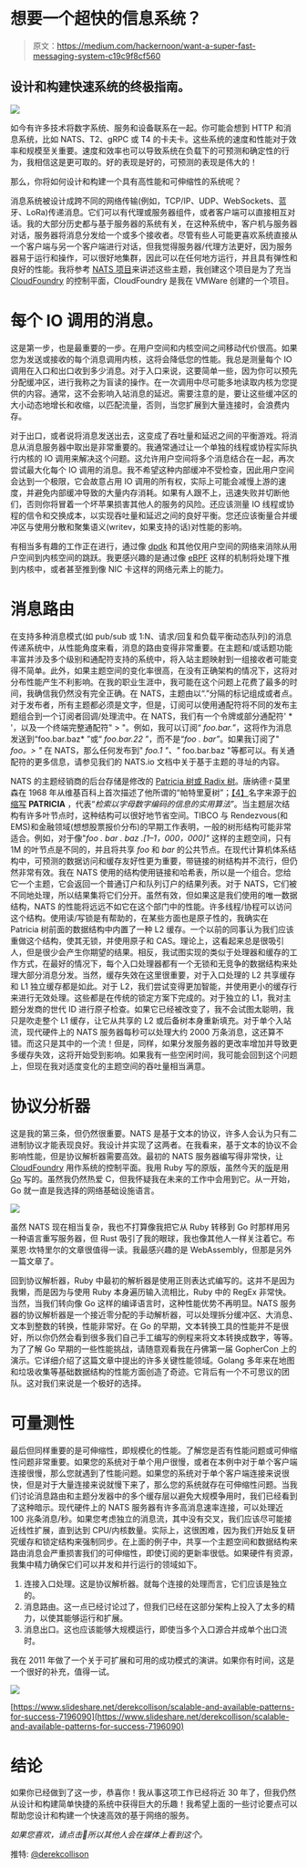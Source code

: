 # 想要一个超快的信息系统？

> 原文：<https://medium.com/hackernoon/want-a-super-fast-messaging-system-c19c9f8cf560>

## 设计和构建快速系统的终极指南。

![](img/f2ea1069b011b597c0d92fb79c3a9221.png)

如今有许多技术将数字系统、服务和设备联系在一起。你可能会想到 HTTP 和消息系统，比如 NATS、T2、gRPC 或 T4 的卡夫卡。这些系统的速度和性能对于效率和规模至关重要。速度和效率也可以导致系统在负载下的可预测和确定性的行为，我相信这是更可取的。好的表现是好的，可预测的表现是伟大的！

那么，你将如何设计和构建一个具有高性能和可伸缩性的系统呢？

消息系统被设计成跨不同的网络传输(例如，TCP/IP、UDP、WebSockets、蓝牙、LoRa)传递消息。它们可以有代理或服务器组件，或者客户端可以直接相互对话。我的大部分历史都与基于服务器的系统有关，在这种系统中，客户机与服务器对话，服务器将消息分发给一个或多个接收者。尽管有些人可能更喜欢系统直接从一个客户端与另一个客户端进行对话，但我觉得服务器/代理方法更好，因为服务器易于运行和操作，可以很好地集群，因此可以在任何地方运行，并且具有弹性和良好的性能。我将参考 [NATS 项目](https://nats.io)来讲述这些主题，我创建这个项目是为了充当 [CloudFoundry](https://www.cloudfoundry.org/) 的控制平面，CloudFoundry 是我在 VMWare 创建的一个项目。

# **每个 IO 调用的消息。**

这是第一步，也是最重要的一步。在用户空间和内核空间之间移动代价很高。如果您为发送或接收的每个消息调用内核，这将会降低您的性能。我总是测量每个 IO 调用在入口和出口收到多少消息。对于入口来说，这要简单一些，因为你可以预先分配缓冲区，进行我称之为盲读的操作。在一次调用中尽可能多地读取内核为您提供的内容。通常，这不会影响入站消息的延迟。需要注意的是，要让这些缓冲区的大小动态地增长和收缩，以匹配流量，否则，当您扩展到大量连接时，会浪费内存。

对于出口，或者说将消息发送出去，这变成了吞吐量和延迟之间的平衡游戏。将消息从消息服务器中取出是非常重要的。我通常通过让一个单独的线程或协程实际执行内核的 IO 调用来解决这个问题。这允许用户空间将多个消息结合在一起，再次尝试最大化每个 IO 调用的消息。我不希望这种内部缓冲不受检查，因此用户空间会达到一个极限，它会故意占用 IO 调用的所有权，实际上可能会减慢上游的速度，并避免内部缓冲导致的大量内存消耗。如果有人跟不上，迅速失败并切断他们，否则你将冒着一个坏苹果损害其他人的服务的风险。还应该测量 IO 线程或协程的信令和交换成本，以实现吞吐量和延迟之间的良好平衡。您还应该衡量合并缓冲区与使用分散和聚集语义(writev，如果支持的话)对性能的影响。

有相当多有趣的工作正在进行，通过像 [dpdk](https://www.dpdk.org/) 和其他仅用户空间的网络来消除从用户空间到内核空间的跳跃。我更感兴趣的是通过像 [eBPF](https://lwn.net/Articles/740157/) 这样的机制将处理下推到内核中，或者甚至推到像 NIC 卡这样的网络元素上的能力。

# **消息路由**

在支持多种消息模式(如 pub/sub 或 1:N、请求/回复和负载平衡动态队列)的消息传递系统中，从性能角度来看，消息的路由变得非常重要。在主题和/或话题功能丰富并涉及多个级别和通配符支持的系统中，将入站主题映射到一组接收者可能变得不简单。此外，如果主题空间的变化率很高，在没有正确架构的情况下，这将对分布性能产生不利影响。在我的职业生涯中，我可能在这个问题上花费了最多的时间，我确信我仍然没有完全正确。在 NATS，主题由以“.”分隔的标记组成或者点。对于发布者，所有主题都必须是文字，但是，订阅可以使用通配符将不同的发布主题组合到一个订阅者回调/处理流中。在 NATS，我们有一个令牌或部分通配符' * '，以及一个终端完整通配符" > "。例如，我可以订阅“ *foo.bar.*”，这将作为消息发送到“foo.bar.baz* ”或“ *foo.bar.22* ”，而不是“*foo . bar”*。如果我订阅了" *foo。> "* 在 NATS，那么任何发布到" *foo.1 "、"* foo.bar.baz "等都可以。有关通配符的更多信息，请参见我们的 NATS.io 文档中关于基于主题的寻址的内容。

NATS 的主题经销商的后台存储是修改的 [Patricia 树或 Radix 树](https://en.wikipedia.org/wiki/Radix_tree)。唐纳德·r·莫里森在 1968 年从维基百科上首次描述了他所谓的“帕特里夏树”；[【4】](https://en.wikipedia.org/wiki/Radix_tree#cite_note-4)名字来源于[的缩写](https://en.wikipedia.org/wiki/Acronym) **PATRICIA** ，代表“*检索以字母数字编码的信息的实用算法*”。当主题层次结构有许多叶节点时，这种结构可以很好地节省空间。TIBCO 与 Rendezvous(和 EMS)和金融领域(想想股票报价分布)的早期工作表明，一般的树形结构可能非常适合。例如，对于像"*foo . bar . baz .[1–1，000，000]"* 这样的主题空间，只有 1M 的叶节点是不同的，并且将共享 *foo* 和 *bar* 的公共节点。在现代计算机体系结构中，可预测的数据访问和缓存友好性更为重要，带链接的树结构并不流行，但仍然非常有效。我在 NATS 使用的结构使用链接和哈希表，所以是一个组合。您给它一个主题，它会返回一个普通订户和队列订户的结果列表。对于 NATS，它们被不同地处理，所以结果集将它们分开。虽然有效，但如果这是我们使用的唯一数据结构，NATS 的性能将远远不如它在这个部门中的性能。许多线程/协程可以访问这个结构。使用读/写锁是有帮助的，在某些方面也是原子性的，我确实在 Patricia 树前面的数据结构中内置了一种 L2 缓存。一个以前的同事认为我们应该重做这个结构，使其无锁，并使用原子和 CAS。理论上，这看起来总是很吸引人，但是很少会产生你期望的结果。相反，我试图实现的类似于处理器和缓存的工作方式，在最好的情况下，每个入口处理器都有一个无锁和无竞争的数据结构来处理大部分消息分发。当然，缓存失效在这里很重要，对于入口处理的 L2 共享缓存和 L1 独立缓存都是如此。对于 L2，我们尝试变得更加智能，并使用更小的缓存行来进行无效处理。这些都是在传统的锁定方案下完成的。对于独立的 L1，我对主题分发商的世代 ID 进行原子检查。如果它已经被改变了，我不会试图太聪明，我只是吹走整个 L1 缓存，让它从共享的 L2 或后备树本身重新填充。对于单个入站流，现代硬件上的 NATS 服务器每秒可以处理大约 2000 万条消息，这还算不错。而这只是其中的一个流！但是，同样，如果分发服务器的更改率增加并导致更多缓存失效，这将开始受到影响。如果我有一些空闲时间，我可能会回到这个问题上，但现在我对适度变化的主题空间的吞吐量相当满意。

# 协议分析器

这是我的第三条，但仍然很重要。NATS 是基于文本的协议，许多人会认为只有二进制协议才能表现良好。我设计并实现了这两者。在我看来，基于文本的协议不会影响性能，但是协议解析器需要高效。最初的 NATS 服务器编写得非常快，让 [CloudFoundry](https://en.wikipedia.org/wiki/Cloud_Foundry) 用作系统的控制平面。我用 Ruby 写的原版，虽然今天的[版](https://github.com/nats-io/gnatsd)是用 [Go](https://golang.org/) 写的。虽然我仍然热爱 C，但我怀疑我在未来的工作中会用到它。从一开始，Go 就一直是我选择的网络基础设施语言。

![](img/b9e49b9b97f70b0e7e11e3cd9e2881ae.png)

虽然 NATS 现在相当复杂，我也不打算像我把它从 Ruby 转移到 Go 时那样用另一种语言重写服务器，但 Rust 吸引了我的眼球，我也像其他人一样关注着它。布莱恩·坎特里尔的文章很值得一读。我最感兴趣的是 WebAssembly，但那是另外一篇文章了。

回到协议解析器，Ruby 中最初的解析器是使用正则表达式编写的。这并不是因为我懒，而是因为与使用 Ruby 本身遍历输入流相比，Ruby 中的 RegEx 非常快。当然，当我们转向像 Go 这样的编译语言时，这种性能优势不再明显。NATS 服务器的协议解析器是一个接近零分配的手动解析器，可以处理拆分缓冲区、大消息、文本到整数的转换，性能非常好。在 Go 的早期，文本转换工具的性能并不是很好，所以你仍然会看到很多我们自己手工编写的例程来将文本转换成数字，等等。为了了解 Go 早期的一些性能挑战，请随意观看我在丹佛第一届 GopherCon 上的演示。它详细介绍了这篇文章中提出的许多关键性能领域。Golang 多年来在地图和垃圾收集等基础数据结构的性能方面创造了奇迹。它背后有一个不可思议的团队。这对我们来说是一个极好的选择。

# 可量测性

最后但同样重要的是可伸缩性，即规模化的性能。了解您是否有性能问题或可伸缩性问题非常重要。如果您的系统对于单个用户很慢，或者在本例中对于单个客户端连接很慢，那么您就遇到了性能问题。如果您的系统对于单个客户端连接来说很快，但是对于大量连接来说就慢下来了，那么您的系统就存在可伸缩性问题。当我们讨论消息路由和主题分发器中的多个缓存层以避免大规模争用时，我们已经看到了这种暗示。现代硬件上的 NATS 服务器有许多高消息速率连接，可以处理近 100 兆条消息/秒。如果您考虑独立的消息流，其中没有交叉，我们应该尽可能接近线性扩展，直到达到 CPU/内核数量。实际上，这很困难，因为我们开始反复研究缓存和锁定结构来强制同步。在上面的例子中，共享一个主题空间和数据结构来路由消息会严重损害我们的可伸缩性，即使订阅的更新率很低。如果硬件有资源，我集中精力确保它们可以并发和并行运行的领域如下。

1.  连接入口处理。这是协议解析器。就每个连接的处理而言，它们应该是独立的。
2.  消息路由。这一点已经讨论过了，但我们已经在这部分架构上投入了太多的精力，以使其能够运行和扩展。
3.  消息出口。这也应该能够大规模运行，即使当多个入口源合并成单个出口流时。

我在 2011 年做了一个关于可扩展和可用的成功模式的演讲。如果你有时间，这是一个很好的补充，值得一试。

[![](img/9d991761e35d78e3ebbd13766ee17429.png)](https://www.slideshare.net/derekcollison/scalable-and-available-patterns-for-success-7196090)

[https://www.slideshare.net/derekcollison/scalable-and-available-patterns-for-success-7196090](https://www.slideshare.net/derekcollison/scalable-and-available-patterns-for-success-7196090)

# 结论

如果你已经做到了这一步，恭喜你！我从事这项工作已经将近 30 年了，但我仍然从设计和构建简单快捷的系统中获得巨大的乐趣！我希望上面的一些讨论要点可以帮助您设计和构建一个快速高效的基于网络的服务。

*如果您喜欢，请点击💚所以其他人会在媒体上看到这个。*

推特: [@derekcollison](https://twitter.com/derekcollison)
